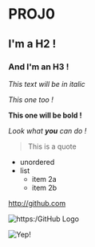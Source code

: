 

# PROJ0
## I'm a H2 !
### And I'm an H3 !



*This text will be in italic*

_This one too !_

**This one will be bold !**

*Look what **you** can do !*

> This is
> a
> quote

* unordered
* list
	* item 2a
	* item 2b

http://github.com

![https:/GitHub Logo](https://imgur.com/MkjMySg.png)

![Yep!](https://i.stack.imgur.com/1dpmw.gif)
